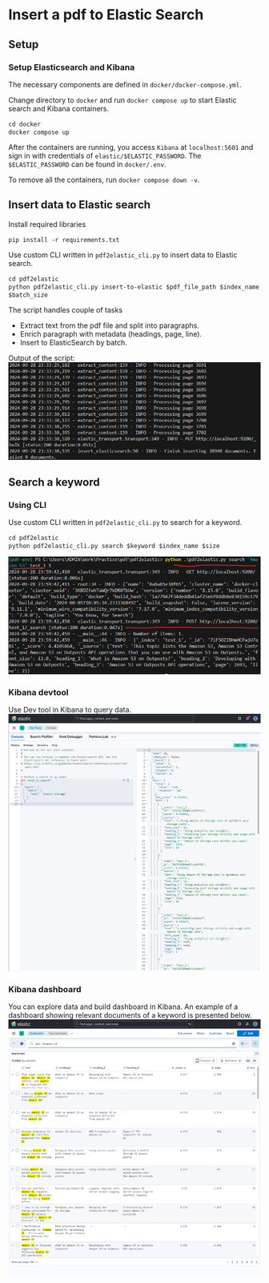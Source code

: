 # Insert a pdf to Elastic Search

## Setup

### Setup Elasticsearch and Kibana
The necessary components are defined in `docker/docker-compose.yml`.

Change directory to `docker` and run `docker compose up` to start Elastic search and Kibana containers.
```
cd docker
docker compose up
```
After the containers are running, you access `Kibana` at `localhost:5601` and sign in with credentials of `elastic/$ELASTIC_PASSWORD`. The `$ELASTIC_PASSWORD` can be found in `docker/.env`.

To remove all the containers, run `docker compose down -v`.

## Insert data to Elastic search
Install required libraries
```
pip install -r requirements.txt
```

Use custom CLI written in `pdf2elastic_cli.py` to insert data to Elastic search.
```
cd pdf2elastic
python pdf2elastic_cli.py insert-to-elastic $pdf_file_path $index_name $batch_size
```

The script handles couple of tasks
- Extract text from the pdf file and split into paragraphs.
- Enrich paragraph with metadata (headings, page, line).
- Insert to ElasticSearch by batch.

Output of the script:
![Output of the script](images/ingesting_data.png)

## Search a keyword

### Using CLI
Use custom CLI written in `pdf2elastic_cli.py` to search for a keyword.
```
cd pdf2elastic
python pdf2elastic_cli.py search $keyword $index_name $size
```

![Output of the script](images/cli_search.png)

### Kibana devtool
Use Dev tool in Kibana to query data.
![Kibana dev tool](images/kibana_devtools.png)

### Kibana dashboard
You can explore data and build dashboard in Kibana. An example of a dashboard showing relevant documents of a keyword is presented below.
![Kibana dashboard](images/kibana_search.png)
